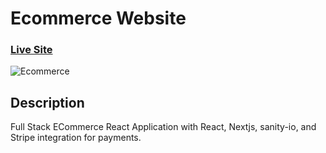 # Ecommerce Website

### [Live Site](https://robert-ecommerce-sanity-stripe.netlify.app/)

![Ecommerce](https://i.postimg.cc/C1cd9SwP/shop01.png)

## Description
Full Stack ECommerce React Application with React, Nextjs, sanity-io, and Stripe integration for payments. 
